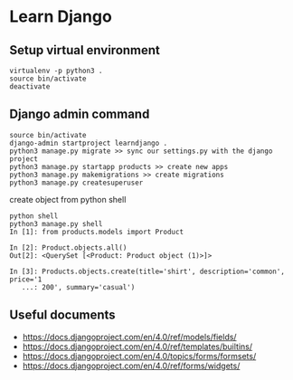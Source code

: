 # Learn Django

## Setup virtual environment

```
virtualenv -p python3 .
source bin/activate
deactivate
```

## Django admin command

```
source bin/activate
django-admin startproject learndjango .
python3 manage.py migrate >> sync our settings.py with the django project
python3 manage.py startapp products >> create new apps
python3 manage.py makemigrations >> create migrations
python3 manage.py createsuperuser
```

create object from python shell

```
python shell
python3 manage.py shell
In [1]: from products.models import Product

In [2]: Product.objects.all()
Out[2]: <QuerySet [<Product: Product object (1)>]>

In [3]: Products.objects.create(title='shirt', description='common', price='1
   ...: 200', summary='casual')
```

## Useful documents

- https://docs.djangoproject.com/en/4.0/ref/models/fields/
- https://docs.djangoproject.com/en/4.0/ref/templates/builtins/
- https://docs.djangoproject.com/en/4.0/topics/forms/formsets/
- https://docs.djangoproject.com/en/4.0/ref/forms/widgets/

